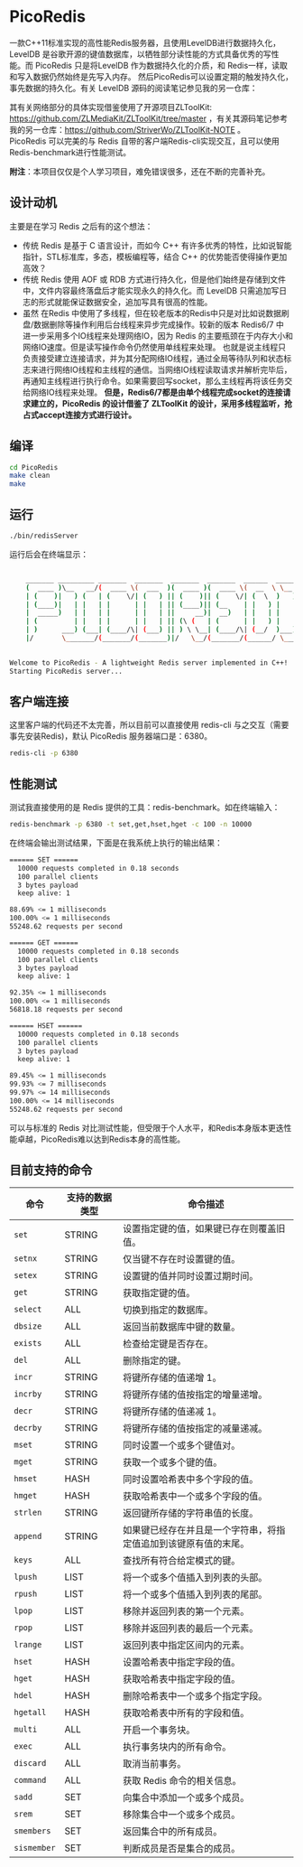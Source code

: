 # PicoRedis
一款C++11标准实现的高性能Redis服务器，且使用LevelDB进行数据持久化，LevelDB 是谷歌开源的键值数据库，以牺牲部分读性能的方式具备优秀的写性能。而 PicoRedis 只是将LevelDB 作为数据持久化的介质，和 Redis一样，读取和写入数据仍然始终是先写入内存。
然后PicoRedis可以设置定期的触发持久化，事先数据的持久化。有关 LevelDB 源码的阅读笔记参见我的另一仓库：

其有关网络部分的具体实现借鉴使用了开源项目ZLToolKit: https://github.com/ZLMediaKit/ZLToolKit/tree/master ，有关其源码笔记参考我的另一仓库：https://github.com/StriverWo/ZLToolKit-NOTE 。  
PicoRedis 可以完美的与 Redis 自带的客户端Redis-cli实现交互，且可以使用Redis-benchmark进行性能测试。

**附注**：本项目仅仅是个人学习项目，难免错误很多，还在不断的完善补充。

## 设计动机
主要是在学习 Redis 之后有的这个想法：  
* 传统 Redis 是基于 C 语言设计，而如今 C++ 有许多优秀的特性，比如说智能指针，STL标准库，多态，模板编程等，结合 C++ 的优势能否使得操作更加高效？
* 传统 Redis 使用 AOF 或 RDB 方式进行持久化，但是他们始终是存储到文件中，文件内容最终落盘后才能实现永久的持久化。而 LevelDB 只需追加写日志的形式就能保证数据安全，追加写具有很高的性能。
* 虽然 在Redis 中使用了多线程，但在较老版本的Redis中只是对比如说数据刷盘/数据删除等操作利用后台线程来异步完成操作。较新的版本 Redis6/7 中
进一步采用多个IO线程来处理网络IO，因为 Redis 的主要瓶颈在于内存大小和网络IO速度。但是读写操作命令仍然使用单线程来处理。
也就是说主线程只负责接受建立连接请求，并为其分配网络IO线程，通过全局等待队列和状态标志来进行网络IO线程和主线程的通信。当网络IO线程读取请求并解析完毕后，
再通知主线程进行执行命令。如果需要回写socket，那么主线程再将该任务交给网络IO线程来处理。
**但是，Redis6/7都是由单个线程完成socket的连接请求建立的，PicoRedis 的设计借鉴了 ZLToolKit 的设计，采用多线程监听，抢占式accept连接方式进行设计。**


## 编译
```Bash
cd PicoRedis
make clean
make
```
## 运行
```Bash
./bin/redisServer
```
运行后会在终端显示：
```Bash

    _______ _________ _______  _______  _______  _______  ______  _________ _______ 
    (  ____ )\__   __/(  ____ \(  ___  )(  ____ )(  ____ \(  __  \ \__   __/(  ____ \
    | (    )|   ) (   | (    \/| (   ) || (    )|| (    \/| (  \  )   ) (   | (    \/
    | (____)|   | |   | |      | |   | || (____)|| (__    | |   ) |   | |   | (_____ 
    |  _____)   | |   | |      | |   | ||     __)|  __)   | |   | |   | |   (_____  )
    | (         | |   | |      | |   | || (\ (   | (      | |   ) |   | |         ) |
    | )      ___) (___| (____/\| (___) || ) \ \__| (____/\| (__/  )___) (___/\____) |
    |/       \_______/(_______/(_______)|/   \__/(_______/(______/ \_______/\_______)
                                                                                    

Welcome to PicoRedis - A lightweight Redis server implemented in C++!
Starting PicoRedis server...
```                                                                            


## 客户端连接
这里客户端的代码还不太完善，所以目前可以直接使用 redis-cli 与之交互（需要事先安装Redis)，默认 PicoRedis 服务器端口是：6380。
```Bash
redis-cli -p 6380
```
## 性能测试
测试我直接使用的是 Redis 提供的工具：redis-benchmark。如在终端输入：
```Bash
redis-benchmark -p 6380 -t set,get,hset,hget -c 100 -n 10000
```
在终端会输出测试结果，下面是在我系统上执行的输出结果：
```Bash
====== SET ======
  10000 requests completed in 0.18 seconds
  100 parallel clients
  3 bytes payload
  keep alive: 1

88.69% <= 1 milliseconds
100.00% <= 1 milliseconds
55248.62 requests per second

====== GET ======
  10000 requests completed in 0.18 seconds
  100 parallel clients
  3 bytes payload
  keep alive: 1

92.35% <= 1 milliseconds
100.00% <= 1 milliseconds
56818.18 requests per second

====== HSET ======
  10000 requests completed in 0.18 seconds
  100 parallel clients
  3 bytes payload
  keep alive: 1

89.45% <= 1 milliseconds
99.93% <= 7 milliseconds
99.97% <= 14 milliseconds
100.00% <= 14 milliseconds
55248.62 requests per second
```
可以与标准的 Redis 对比测试性能，但受限于个人水平，和Redis本身版本更迭性能卓越，PicoRedis难以达到Redis本身的高性能。  

## 目前支持的命令

| 命令  | 支持的数据类型  | 命令描述  |
| --- | --- | --- |
| `set` | STRING | 设置指定键的值，如果键已存在则覆盖旧值。 |
| `setnx` | STRING | 仅当键不存在时设置键的值。 |
| `setex` | STRING | 设置键的值并同时设置过期时间。 |
| `get` | STRING | 获取指定键的值。 |
| `select` | ALL | 切换到指定的数据库。 |
| `dbsize` | ALL | 返回当前数据库中键的数量。 |
| `exists` | ALL | 检查给定键是否存在。 |
| `del` | ALL | 删除指定的键。 |
| `incr` | STRING | 将键所存储的值递增 1。 |
| `incrby` | STRING | 将键所存储的值按指定的增量递增。 |
| `decr` | STRING | 将键所存储的值递减 1。 |
| `decrby` | STRING | 将键所存储的值按指定的减量递减。 |
| `mset` | STRING | 同时设置一个或多个键值对。 |
| `mget` | STRING | 获取一个或多个键的值。 |
| `hmset` | HASH | 同时设置哈希表中多个字段的值。 |
| `hmget` | HASH | 获取哈希表中一个或多个字段的值。 |
| `strlen` | STRING | 返回键所存储的字符串值的长度。 |
| `append` | STRING | 如果键已经存在并且是一个字符串，将指定值追加到该键原有值的末尾。 |
| `keys` | ALL | 查找所有符合给定模式的键。 |
| `lpush` | LIST | 将一个或多个值插入到列表的头部。 |
| `rpush` | LIST | 将一个或多个值插入到列表的尾部。 |
| `lpop` | LIST | 移除并返回列表的第一个元素。 |
| `rpop` | LIST | 移除并返回列表的最后一个元素。 |
| `lrange` | LIST | 返回列表中指定区间内的元素。 |
| `hset` | HASH | 设置哈希表中指定字段的值。 |
| `hget` | HASH | 获取哈希表中指定字段的值。 |
| `hdel` | HASH | 删除哈希表中一个或多个指定字段。 |
| `hgetall` | HASH | 获取哈希表中所有的字段和值。 |
| `multi` | ALL | 开启一个事务块。 |
| `exec` | ALL | 执行事务块内的所有命令。 |
| `discard` | ALL | 取消当前事务。 |
| `command` | ALL | 获取 Redis 命令的相关信息。 |
| `sadd` | SET | 向集合中添加一个或多个成员。 |
| `srem` | SET | 移除集合中一个或多个成员。 |
| `smembers` | SET | 返回集合中的所有成员。 |
| `sismember` | SET | 判断成员是否是集合的成员。 |


